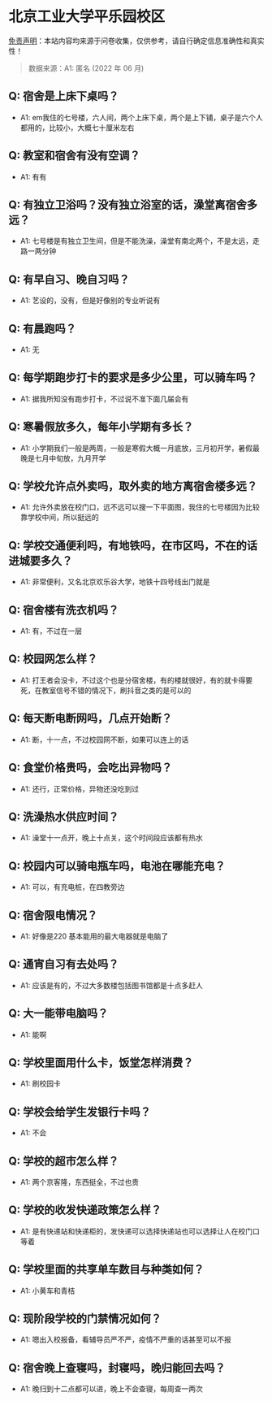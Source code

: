 # 北京工业大学平乐园校区

[免责声明](https://colleges.chat/#_3)：本站内容均来源于问卷收集，仅供参考，请自行确定信息准确性和真实性！

> 数据来源：A1: 匿名 (2022 年 06 月)

## Q: 宿舍是上床下桌吗？

- A1: em我住的七号楼，六人间，两个上床下桌，两个是上下铺，桌子是六个人都用的，比较小，大概七十厘米左右

## Q: 教室和宿舍有没有空调？

- A1: 有有

## Q: 有独立卫浴吗？没有独立浴室的话，澡堂离宿舍多远？

- A1: 七号楼是有独立卫生间，但是不能洗澡，澡堂有南北两个，不是太远，走路一两分钟

## Q: 有早自习、晚自习吗？

- A1: 艺设的，没有，但是好像别的专业听说有

## Q: 有晨跑吗？

- A1: 无

## Q: 每学期跑步打卡的要求是多少公里，可以骑车吗？

- A1: 据我所知没有跑步打卡，不过说不准下面几届会有

## Q: 寒暑假放多久，每年小学期有多长？

- A1: 小学期我们一般是两周，一般是寒假大概一月底放，三月初开学，暑假最晚是七月中旬放，九月开学

## Q: 学校允许点外卖吗，取外卖的地方离宿舍楼多远？

- A1: 允许外卖放在校门口，远不远可以搜一下平面图，我住的七号楼因为比较靠学校中间，所以挺远的

## Q: 学校交通便利吗，有地铁吗，在市区吗，不在的话进城要多久？

- A1: 非常便利，又名北京欢乐谷大学，地铁十四号线出门就是

## Q: 宿舍楼有洗衣机吗？

- A1: 有，不过在一层

## Q: 校园网怎么样？

- A1: 打王者会没卡，不过这个也是分宿舍楼，有的楼就很好，有的就卡得要死，在教室信号不错的情况下，刷抖音之类的是可以的

## Q: 每天断电断网吗，几点开始断？

- A1: 断，十一点，不过校园网不断，如果可以连上的话

## Q: 食堂价格贵吗，会吃出异物吗？

- A1: 还行，正常价格，异物还没吃到过

## Q: 洗澡热水供应时间？

- A1: 澡堂十一点开，晚上十点关，这个时间段应该都有热水

## Q: 校园内可以骑电瓶车吗，电池在哪能充电？

- A1: 可以，有充电桩，在四教旁边

## Q: 宿舍限电情况？

- A1: 好像是220  基本能用的最大电器就是电脑了

## Q: 通宵自习有去处吗？

- A1: 应该是有的，不过大多数楼包括图书馆都是十点多赶人

## Q: 大一能带电脑吗？

- A1: 能啊

## Q: 学校里面用什么卡，饭堂怎样消费？

- A1: 刷校园卡

## Q: 学校会给学生发银行卡吗？

- A1: 不会

## Q: 学校的超市怎么样？

- A1: 两个京客隆，东西挺全，不过也贵

## Q: 学校的收发快递政策怎么样？

- A1: 是有快递站和快递柜的，发快递可以选择快递站也可以选择让人在校门口等着

## Q: 学校里面的共享单车数目与种类如何？

- A1: 小黄车和青桔

## Q: 现阶段学校的门禁情况如何？

- A1: 嗯出入校报备，看辅导员严不严，疫情不严重的话甚至可以不报

## Q: 宿舍晚上查寝吗，封寝吗，晚归能回去吗？

- A1: 晚归到十二点都可以进，晚上不会查寝，每周查一两次

